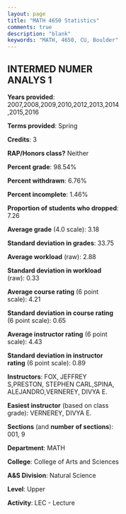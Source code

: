 ```yaml
---
layout: page
title: "MATH 4650 Statistics"
comments: true
description: "blank"
keywords: "MATH, 4650, CU, Boulder"
--- 
```

<head>
<script src="https://ajax.googleapis.com/ajax/libs/jquery/2.1.3/jquery.min.js"></script>
<script src="https://dl.dropboxusercontent.com/s/pc42nxpaw1ea4o9/highcharts.js?dl=0"></script>
<!-- <script src="../assets/js/highcharts.js"></script> -->
<style type="text/css">@font-face {
	font-family: "Bebas Neue";
	src: url(https://www.filehosting.org/file/details/544349/BebasNeue%20Regular.otf) format("opentype");
	}
	h1.Bebas { 
		font-family: "Bebas Neue", Verdana, Tahoma;
	}
</style>
</head>
<body>
	<div id="container" style="float: right; width: 45%; height: 88%; margin-left: 2.5%; margin-right: 2.5%;"></div>
	<script language="JavaScript">
		$(document).ready(function() {
		var chart = {type: 'column'};
		var title = {text: 'Grade Distribution'};
		var xAxis = {categories: ['A','B','C','D','F'],crosshair: true};
		var yAxis = {min: 0,title: {text: 'Percentage'}};
		var tooltip = {headerFormat: '<center><b><span style="font-size:20px">{point.key}</span></b></center>',
		               pointFormat: '<td style="padding:0"><b>{point.y:.1f}%</b></td>',
		               footerFormat: '</table>',shared: true,useHTML: true};
		var plotOptions = {column: {pointPadding: 0.0,borderWidth: 0}};  
		var credits = {enabled: false};var series= [{name: 'Percent',data: [50.93,24.77,18.22,1.4,4.67,]}];
		var json = {};
		json.chart = chart;
		json.title = title;
		json.tooltip = tooltip;
		json.xAxis = xAxis;
		json.yAxis = yAxis;  
		json.series = series;
		json.plotOptions = plotOptions;  
		json.credits = credits;
		$('#container').highcharts(json);
	});
	</script>
</body>
			   
## INTERMED NUMER ANALYS 1

**Years provided**: 2007,2008,2009,2010,2012,2013,2014,2015,2016

**Terms provided**: Spring

**Credits**: 3

**RAP/Honors class?** Neither

**Percent grade**: 98.54%

**Percent withdrawn**: 6.76%

**Percent incomplete**: 1.46%

**Proportion of students who dropped**: 7.26

**Average grade** (4.0 scale): 3.18

**Standard deviation in grades**: 33.75

**Average workload** (raw): 2.88

**Standard deviation in workload** (raw): 0.33

**Average course rating** (6 point scale): 4.21

**Standard deviation in course rating** (6 point scale): 0.65

**Average instructor rating** (6 point scale): 4.43

**Standard deviation in instructor rating** (6 point scale): 0.89

**Instructors**: FOX, JEFFREY S,PRESTON, STEPHEN CARL,SPINA, ALEJANDRO,VERNEREY, DIVYA E.

**Easiest instructor** (based on class grade): VERNEREY, DIVYA E.

**Sections** (and **number of sections**): 001, 9

**Department**: MATH

**College**: College of Arts and Sciences

**A&S Division**: Natural Science

**Level**: Upper

**Activity**: LEC - Lecture